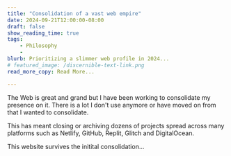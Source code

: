 ```yaml
---
title: "Consolidation of a vast web empire"
date: 2024-09-21T12:00:00-08:00
draft: false
show_reading_time: true
tags: 
    - Philosophy
    - 
blurb: Prioritizing a slimmer web profile in 2024...    
# featured_image: /discernible-text-link.png
read_more_copy: Read More...

---
```


The Web is great and grand but I have been working to consolidate my presence on it. There is a lot I don't use anymore or have moved on from that I wanted to consolidate. 

This has meant closing or archiving dozens of projects spread across many platforms such as Netlify, GitHub, Replit, Glitch and DigitalOcean. 

This website survives the initital consolidation...




